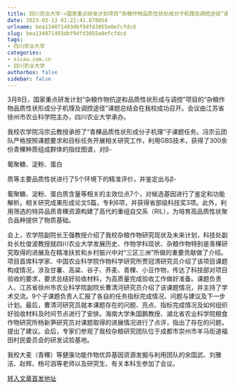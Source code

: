 ```yaml
---
title: 四川农业大学->国家重点研发计划项目“杂粮作物品质性状形成分子机理及调控途径”课题总结会在我校召开 | sicau.com.cn
date: 2023-03-13 01:22:41.878054
urlname: bea134871493dbf9dfd3055e0efcfdcd
slug: bea134871493dbf9dfd3055e0efcfdcd
tags: 
- 四川农业大学
categories:
- sicau.com.cn
- 四川农业大学
authorbox: false
sidebar: false
---
```

3月8日，国家重点研发计划“杂粮作物抗逆和品质性状形成与调控”项目的“杂粮作物品质性状形成分子机理及调控途径”课题总结会在我校成功召开。会议由江苏省徐州市农业科学院主办，四川农业大学承办。

我校农学院冯宗云教授承担了“青稞品质性状形成分子机理”子课题任务。冯宗云团队严格按照课题要求和目标任务开展相关研究工作，利用GBS技术，获得了300余份青稞种质组成群体的指纹图谱，对β-

葡聚糖、淀粉、蛋白
<!--more-->
质等主要品质性状进行了5个环境下的精准评价，并鉴定出与β-

葡聚糖、淀粉、蛋白质含量等相关的主效位点7个，对候选基因进行了鉴定和功能解析。相关研究成果形成论文5篇，专利6项，并获得省部级科技奖3项。此外，利用筛选的特异品质青稞资源构建了高代的重组自交系（RIL），为培育高品质性状聚合品种提供了物质基础。

会上，农学院副院长王强教授介绍了我校杂粮作物研究现状及未来计划，科技处副处长杜俊波教授就四川农业大学发展历史、作物学科现状、杂粮作物特别是青稞研究取得的进展及在精准扶贫和乡村振兴中对“三区三洲”所做的重要贡献做了介绍。项目首席科学家、中国农业科学院作物科学研究所贾冠清研究员介绍了该项目课题构成情况，涉及甘薯、高粱、谷子、荞麦、青稞、小豆作物，传达了科技部对项目验收的要求，要求总结好验收材料，为高质量完成验收工作做好准备。课题负责人、江苏省徐州市农业科学院副院长曹清河研究员介绍了该课题情况，并主持了学术交流。9个子课题负责人汇报了各自的任务指标完成情况、问题与建议及下一步计划。最后，曹清河研究员就本课题存在的问题、亮点、指标完成情况及如何组织好验收材料及时间节点进行了安排。海南大学朱国鹏教授、湖北省农业科学院粮食作物研究所杨新笋研究员对课题取得的进展情况进行了点评，指出了存在的问题，提出了建议。会后，专家们参观了我校杂粮研究团队位于成都市崇州市羊马街道福田村民委员会的研发试验基地。

我校大麦（青稞）等健康功能作物优异基因资源发掘与利用团队的余国武、刘雅洁、赵辉、杨可涵等老师以及研究生、有关本科生参加了会议。



[转入文章首发地址](https://news.sicau.edu.cn/info/1078/71341.htm)